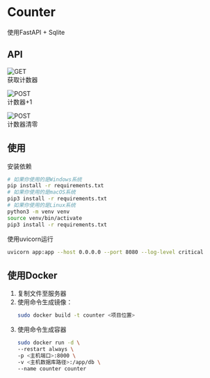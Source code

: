# Counter

使用FastAPI + Sqlite

## API

![GET](https://img.shields.io/badge//get-GET-dark_green)  
获取计数器

![POST](https://img.shields.io/badge//add-POST-yellow)  
计数器+1

![POST](https://img.shields.io/badge//clear-POST-yellow)  
计数器清零

## 使用

安装依赖
```bash
# 如果你使用的是Windows系统
pip install -r requirements.txt
# 如果你使用的是macOS系统
pip3 install -r requirements.txt
# 如果你使用的是Linux系统
python3 -m venv venv
source venv/bin/activate
pip3 install -r requirements.txt
```

使用uvicorn运行
```bash
uvicorn app:app --host 0.0.0.0 --port 8080 --log-level critical
```

## 使用Docker

1. 复制文件至服务器
2. 使用命令生成镜像：
   ```bash
   sudo docker build -t counter <项目位置>
   ```
3. 使用命令生成容器
   ```bash
   sudo docker run -d \
   --restart always \
   -p <主机端口>:8000 \
   -v <主机数据库路径>:/app/db \
   --name counter counter
   ```